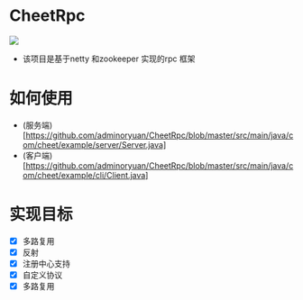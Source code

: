 # CheetRpc
![](https://img.shields.io/badge/mit-Passing-green)

- 该项目是基于netty 和zookeeper 实现的rpc 框架 
# 如何使用
- (服务端)[https://github.com/adminoryuan/CheetRpc/blob/master/src/main/java/com/cheet/example/server/Server.java]
- (客户端)[https://github.com/adminoryuan/CheetRpc/blob/master/src/main/java/com/cheet/example/cli/Client.java]
# 实现目标
- [x] 多路复用
- [x] 反射
- [x] 注册中心支持
- [x] 自定义协议
- [x] 多路复用